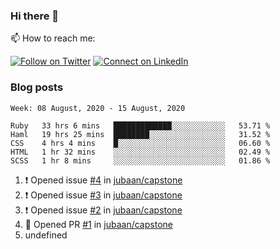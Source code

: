 ### Hi there 👋

📫 How to reach me:

[![Follow on Twitter](https://img.shields.io/badge/--twitter?label=Twitter&logo=Twitter&style=social)](https://twitter.com/AnoverosJulio) [![Connect on LinkedIn](https://img.shields.io/badge/--linkedin?label=LinkedIn&logo=LinkedIn&style=social)](https://www.linkedin.com/in/jubaan)

### Blog posts
<!-- BLOG-POST-LIST:START -->
<!-- BLOG-POST-LIST:END -->


<!--START_SECTION:waka-->
```text
Week: 08 August, 2020 - 15 August, 2020

Ruby   33 hrs 6 mins   █████████████░░░░░░░░░░░░   53.71 % 
Haml   19 hrs 25 mins  ████████░░░░░░░░░░░░░░░░░   31.52 % 
CSS    4 hrs 4 mins    █░░░░░░░░░░░░░░░░░░░░░░░░   06.60 % 
HTML   1 hr 32 mins    ░░░░░░░░░░░░░░░░░░░░░░░░░   02.49 % 
SCSS   1 hr 8 mins     ░░░░░░░░░░░░░░░░░░░░░░░░░   01.86 %
```
<!--END_SECTION:waka-->

<!--START_SECTION:activity-->
1. ❗️ Opened issue [#4](https://github.com//jubaan/capstone/issues/4) in [jubaan/capstone](https://github.com//jubaan/capstone)
2. ❗️ Opened issue [#3](https://github.com//jubaan/capstone/issues/3) in [jubaan/capstone](https://github.com//jubaan/capstone)
3. ❗️ Opened issue [#2](https://github.com//jubaan/capstone/issues/2) in [jubaan/capstone](https://github.com//jubaan/capstone)
4. 💪 Opened PR [#1](https://github.com//jubaan/capstone/pull/1) in [jubaan/capstone](https://github.com//jubaan/capstone)
5. undefined
<!--END_SECTION:activity-->

<!--
**jubaan/jubaan** is a ✨ _special_ ✨ repository because its `README.md` (this file) appears on your GitHub profile.

Here are some ideas to get you started:

- 🔭 I’m currently working on ...
- 🌱 I’m currently learning ...
- 👯 I’m looking to collaborate on ...
- 🤔 I’m looking for help with ...
- 💬 Ask me about ...
- 📫 How to reach me: ...
- 😄 Pronouns: ...
- ⚡ Fun fact: ...
-->
